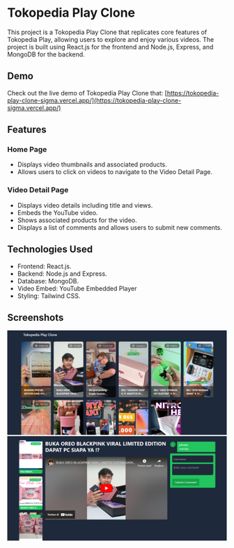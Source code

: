# Tokopedia Play Clone

This project is a Tokopedia Play Clone that replicates core features of Tokopedia Play, allowing users to explore and enjoy various videos. The project is built using React.js for the frontend and Node.js, Express, and MongoDB for the backend.

## Demo

Check out the live demo of Tokopedia Play Clone that: [https://tokopedia-play-clone-sigma.vercel.app/](https://tokopedia-play-clone-sigma.vercel.app/)

## Features

### Home Page
  - Displays video thumbnails and associated products.
  - Allows users to click on videos to navigate to the Video Detail Page.

### Video Detail Page
  - Displays video details including title and views.
  - Embeds the YouTube video.
  - Shows associated products for the video.
  - Displays a list of comments and allows users to submit new comments.

## Technologies Used

  - Frontend: React.js.
  - Backend: Node.js and Express.
  - Database: MongoDB.
  - Video Embed: YouTube Embedded Player
  - Styling: Tailwind CSS.

## Screenshots

![Home Page](https://github.com/muhraedi/tokopedia-play-clone/blob/main/frontend/src/assets/home-page.png)
![Video Detail Page](https://github.com/muhraedi/tokopedia-play-clone/blob/main/frontend/src/assets/video-detail-page.png)
